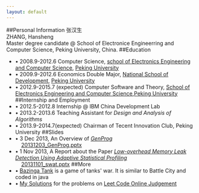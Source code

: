```yaml
---
layout: default
---
```


##Personal Information
张汉生<br/>
ZHANG, Hansheng<br/>
Master degree candidate @ School of Electronice Engineerring and Computer Science, Peking University, China.
##Education
-	&bull; 2008.9-2012.6 Computer Science, <a href ="http://eecs.pku.edu.cn/eecs_english/aboutUs.shtml">school of Electronics Engineering and Computer Science</a>, <a href = "http://english.pku.edu.cn/">Peking University</a>
-	&bull; 2009.9-2012.6 Economics Double Major, <a href ="http://en.nsd.edu.cn/">National School of Development</a>, <a href = "http://english.pku.edu.cn/">Peking University</a>
-	&bull; 2012.9-2015.7 (expected) Computer Software and Theory, <a href="http://eecs.pku.edu.cn/eecs_english/aboutUs.shtml">School of Electronics Engineering and Computer Science</a>,<a href="http://english.pku.edu.cn/">Peking University</a>
##Internship and Employment
-	&bull; 2012.5-2012.8 Internship @ IBM China Development Lab
-	&bull; 2013.2-2013.6 Teaching Assistant for <i>Design and Analysis of Algorithms</i>
-	&bull; 2013.9-2014.7(expected) Chairman of Tecent Innovation Club, Peking University
##Slides
-	&bull; 3 Dec 2013, An Overview of <a href="http://dijkstra.cs.virginia.edu/genprog/"><i>GenProg</i></a><br/>&nbsp;&nbsp;&nbsp;&nbsp;<a href="/files/slides/20131203_GenProg.pptx">20131203_GenProg.pptx</a>
-	&bull; 1 Nov 2013, A Report about the Paper <a href="http://dl.acm.org/citation.cfm?id=1024412"><i>Low-overhead Memory Leak Detection Using Adaptive Statistical Profiling</i></a><br/>&nbsp;&nbsp;&nbsp;&nbsp;<a href="/files/slides/20131101_swat.pptx">20131101_swat.pptx</a>
##More
-	&bull; <a href="http://i.pku.edu.cn/trac/bazinga">Bazinga Tank</a> is a game of tanks' war. It is similar to  Battle City and coded in java
-	&bull; <a href="http://www.cnblogs.com/zhanghs/category/456573.html">My Solutions</a> for the problems on <a href="http://oj.leetcode.com/problems/">Leet Code Online Judgement</a>

